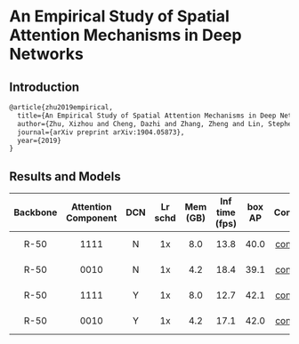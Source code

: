 # An Empirical Study of Spatial Attention Mechanisms in Deep Networks

## Introduction

<!-- [ALGORITHM] -->

```latex
@article{zhu2019empirical,
  title={An Empirical Study of Spatial Attention Mechanisms in Deep Networks},
  author={Zhu, Xizhou and Cheng, Dazhi and Zhang, Zheng and Lin, Stephen and Dai, Jifeng},
  journal={arXiv preprint arXiv:1904.05873},
  year={2019}
}
```

## Results and Models

| Backbone  | Attention Component | DCN  | Lr schd | Mem (GB) | Inf time (fps) | box AP | Config | Download |
|:---------:|:-------------------:|:----:|:-------:|:--------:|:--------------:|:------:|:------:|:--------:|
| R-50      | 1111                | N    | 1x      | 8.0      | 13.8            | 40.0   | [config](https://github.com/open-mmlab/mmdetection/tree/master/configs/empirical_attention/faster_rcnn_r50_fpn_attention_1111_1x_coco.py) | [model](https://download.openmmlab.com/mmdetection/v2.0/empirical_attention/faster_rcnn_r50_fpn_attention_1111_1x_coco/faster_rcnn_r50_fpn_attention_1111_1x_coco_20200130-403cccba.pth) &#124; [log](https://download.openmmlab.com/mmdetection/v2.0/empirical_attention/faster_rcnn_r50_fpn_attention_1111_1x_coco/faster_rcnn_r50_fpn_attention_1111_1x_coco_20200130_210344.log.json) |
| R-50      | 0010                | N    | 1x      | 4.2      | 18.4           | 39.1   | [config](https://github.com/open-mmlab/mmdetection/tree/master/configs/empirical_attention/faster_rcnn_r50_fpn_attention_0010_1x_coco.py) | [model](https://download.openmmlab.com/mmdetection/v2.0/empirical_attention/faster_rcnn_r50_fpn_attention_0010_1x_coco/faster_rcnn_r50_fpn_attention_0010_1x_coco_20200130-7cb0c14d.pth) &#124; [log](https://download.openmmlab.com/mmdetection/v2.0/empirical_attention/faster_rcnn_r50_fpn_attention_0010_1x_coco/faster_rcnn_r50_fpn_attention_0010_1x_coco_20200130_210125.log.json) |
| R-50      | 1111                | Y    | 1x      | 8.0      | 12.7            | 42.1   | [config](https://github.com/open-mmlab/mmdetection/tree/master/configs/empirical_attention/faster_rcnn_r50_fpn_attention_1111_dcn_1x_coco.py) | [model](https://download.openmmlab.com/mmdetection/v2.0/empirical_attention/faster_rcnn_r50_fpn_attention_1111_dcn_1x_coco/faster_rcnn_r50_fpn_attention_1111_dcn_1x_coco_20200130-8b2523a6.pth) &#124; [log](https://download.openmmlab.com/mmdetection/v2.0/empirical_attention/faster_rcnn_r50_fpn_attention_1111_dcn_1x_coco/faster_rcnn_r50_fpn_attention_1111_dcn_1x_coco_20200130_204442.log.json) |
| R-50      | 0010                | Y    | 1x      | 4.2      | 17.1           | 42.0   | [config](https://github.com/open-mmlab/mmdetection/tree/master/configs/empirical_attention/faster_rcnn_r50_fpn_attention_0010_dcn_1x_coco.py) | [model](https://download.openmmlab.com/mmdetection/v2.0/empirical_attention/faster_rcnn_r50_fpn_attention_0010_dcn_1x_coco/faster_rcnn_r50_fpn_attention_0010_dcn_1x_coco_20200130-1a2e831d.pth) &#124; [log](https://download.openmmlab.com/mmdetection/v2.0/empirical_attention/faster_rcnn_r50_fpn_attention_0010_dcn_1x_coco/faster_rcnn_r50_fpn_attention_0010_dcn_1x_coco_20200130_210410.log.json) |

